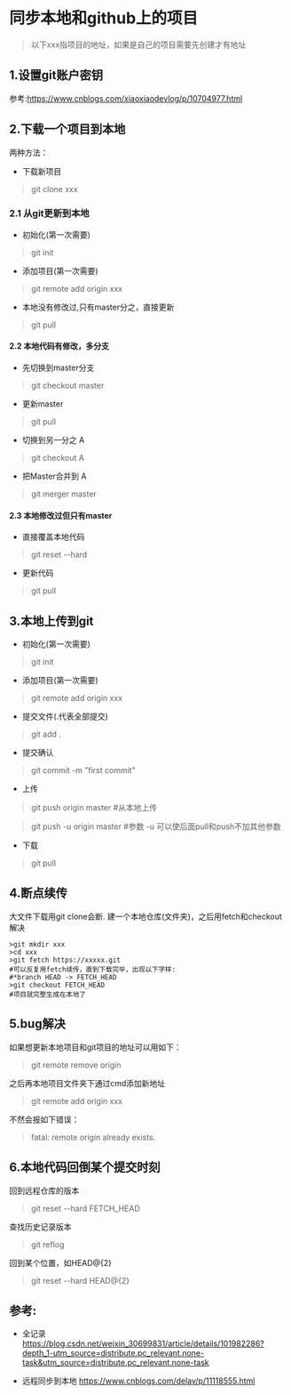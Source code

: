 # 同步本地和github上的项目

>以下xxx指项目的地址，如果是自己的项目需要先创建才有地址

## 1.设置git账户密钥
参考:https://www.cnblogs.com/xiaoxiaodevlog/p/10704977.html

## 2.下载一个项目到本地
两种方法：
- 下载新项目
>git clone xxx

### 2.1 从git更新到本地

- 初始化(第一次需要)
> git init

- 添加项目(第一次需要)
> git remote add origin xxx

- 本地没有修改过,只有master分之，直接更新
> git pull

#### 2.2 本地代码有修改，多分支

- 先切换到master分支
>git checkout master

- 更新master
>git pull

- 切换到另一分之 A
>git checkout A

- 把Master合并到 A
>git merger master

#### 2.3 本地修改过但只有master

- 直接覆盖本地代码
> git reset --hard

- 更新代码
> git pull

## 3.本地上传到git

- 初始化(第一次需要)
>git init

- 添加项目(第一次需要)
> git remote add origin xxx

- 提交文件(.代表全部提交)
>git add . 

- 提交确认
>git commit -m "first commit"

- 上传
> git push origin master #从本地上传

> git push -u origin master #参数 -u 可以使后面pull和push不加其他参数

- 下载
>git pull

## 4.断点续传
大文件下载用git clone会断.
建一个本地仓库(文件夹)，之后用fetch和checkout解决
```
>git mkdir xxx
>cd xxx
>git fetch https://xxxxx.git
#可以反复用fetch续传，直到下载完毕，出现以下字样:
#*branch HEAD -> FETCH_HEAD
>git checkout FETCH_HEAD
#项目就完整生成在本地了
```

## 5.bug解决
如果想更新本地项目和git项目的地址可以用如下：
>git remote remove origin

之后再本地项目文件夹下通过cmd添加新地址
>git remote add origin xxx

不然会报如下错误：
>fatal: remote origin already exists.

## 6.本地代码回倒某个提交时刻

回到远程仓库的版本
>git reset --hard FETCH_HEAD

查找历史记录版本
>git reflog

回到某个位置，如HEAD@{2}
>git reset --hard HEAD@{2} 

## 参考:
- 全记录
https://blog.csdn.net/weixin_30699831/article/details/101982286?depth_1-utm_source=distribute.pc_relevant.none-task&utm_source=distribute.pc_relevant.none-task

- 远程同步到本地
https://www.cnblogs.com/delav/p/11118555.html
